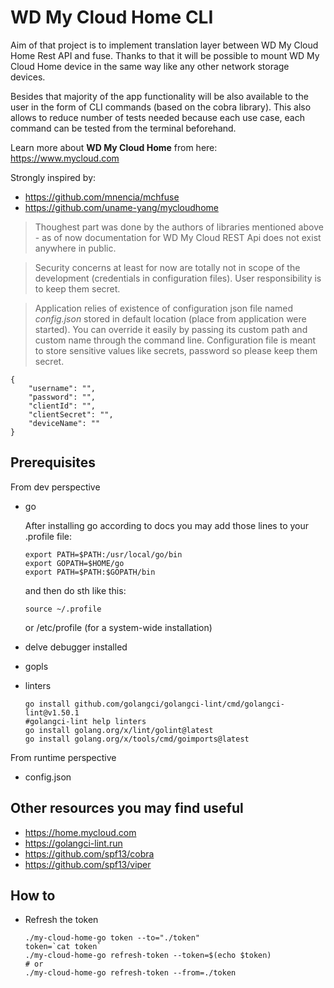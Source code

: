 # WD My Cloud Home CLI

Aim of that project is to implement translation layer between WD My Cloud Home Rest API and fuse. Thanks to that it will be possible to mount WD My Cloud Home device in the same way like any other network storage devices.

Besides that majority of the app functionality will be also available to the user in the form of CLI commands (based on the cobra library). This also allows to reduce number of tests needed because each use case, each command can be tested from the terminal beforehand.

Learn more about <strong>WD My Cloud Home</strong> from here: https://www.mycloud.com

Strongly inspired by:
- https://github.com/mnencia/mchfuse
- https://github.com/uname-yang/mycloudhome

> Thoughest part was done by the authors of libraries mentioned above - as of now documentation for WD My Cloud REST Api does not exist anywhere in public.

> Security concerns at least for now are totally not in scope of the development (credentials in configuration files). User responsibility is to keep them secret.

> Application relies of existence of configuration json file named <em>config.json</em> stored in default location (place from application were started). You can override it easily by passing its custom path and custom name through the command line. Configuration file is meant to store sensitive values like secrets, password so please keep them secret. 

```
{
    "username": "",
    "password": "",
    "clientId": "",
    "clientSecret": "",
    "deviceName": ""
}
```

## Prerequisites

From dev perspective
- go

    After installing go according to docs you may add those lines to your .profile file:
    ```
    export PATH=$PATH:/usr/local/go/bin
    export GOPATH=$HOME/go
    export PATH=$PATH:$GOPATH/bin
    ```
    and then do sth like this:
    ```
    source ~/.profile
    ```
    or /etc/profile (for a system-wide installation)

- delve debugger installed
- gopls
- linters
    ```
    go install github.com/golangci/golangci-lint/cmd/golangci-lint@v1.50.1
    #golangci-lint help linters
    go install golang.org/x/lint/golint@latest
    go install golang.org/x/tools/cmd/goimports@latest
    ```

From runtime perspective
- config.json

## Other resources you may find useful
- https://home.mycloud.com
- https://golangci-lint.run
- https://github.com/spf13/cobra
- https://github.com/spf13/viper

## How to
- Refresh the token
    ```
    ./my-cloud-home-go token --to="./token"
    token=`cat token`
    ./my-cloud-home-go refresh-token --token=$(echo $token)
    # or
    ./my-cloud-home-go refresh-token --from=./token
    ```